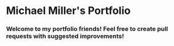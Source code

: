 # Michael Miller's Portfolio

### Welcome to my portfolio friends! Feel free to create pull requests with suggested improvements!
